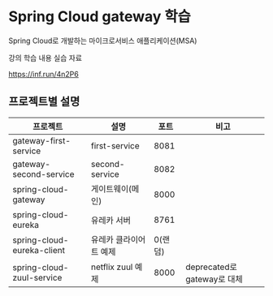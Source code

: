 # Spring Cloud gateway 학습

Spring Cloud로 개발하는 마이크로서비스 애플리케이션(MSA)

강의 학습 내용 실습 자료

https://inf.run/4n2P6

## 프로젝트별 설명

| 프로젝트                       | 설명                     | 포트    | 비고                        |
|----------------------------|--------------------------|---------|-----------------------------|
| gateway-first-service      | first-service            | 8081    |                             |
| gateway-second-service     | second-service           | 8082    |                             |
| spring-cloud-gateway       | 게이트웨이(메인)         | 8000    |                             |
| spring-cloud-eureka        | 유레카 서버              | 8761    |                             |
| spring-cloud-eureka-client | 유레카 클라이어트 예제   | 0(랜덤) |                             |
| spring-cloud-zuul-service  | netflix zuul 예제        | 8000    | deprecated로 gateway로 대체 |
